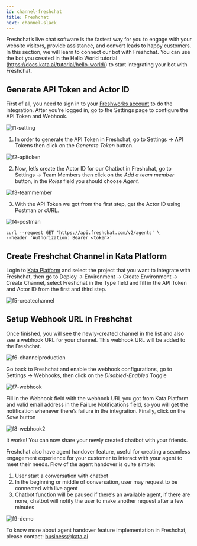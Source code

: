 ```yaml
---
id: channel-freshchat
title: Freshchat
next: channel-slack
---
```


Freshchat’s live chat software is the fastest way for you to engage with your website visitors, provide assistance, and convert leads to happy customers. In this section, we will learn to connect our bot with Freshchat. You can use the bot you created in the Hello World tutorial (https://docs.kata.ai/tutorial/hello-world/) to start integrating your bot with Freshchat.

## Generate API Token and Actor ID

First of all, you need to sign in to your [Freshworks account](https://web.freshchat.com/) to do the integration. After you’re logged in, go to the Settings page to configure the API Token and Webhook.

![f1-setting](./images/freshchat/f1-setting.png)

1. In order to generate the API Token in Freshchat, go to Settings → API Tokens then click on the _Generate Token_ button.

![f2-apitoken](./images/freshchat/f2-apitoken.png)

2. Now, let’s create the Actor ID for our Chatbot in Freshchat, go to Settings → Team Members then click on the _Add a team member_ button, in the _Roles_ field you should choose _Agent._

![f3-teammember](./images/freshchat/f3-teammember.png)

3. With the API Token we got from the first step, get the Actor ID using Postman or cURL.

![f4-postman](./images/freshchat/f4-postman.png)

```
curl --request GET 'https://api.freshchat.com/v2/agents' \
--header 'Authorization: Bearer <token>'
```

## Create Freshchat Channel in Kata Platform

Login to [Kata Platform](https://platform.kata.ai/) and select the project that you want to integrate with Freshchat, then go to Deploy → Environment → Create Environment → Create Channel, select Freshchat in the Type field and fill in the API Token and Actor ID from the first and third step.

![f5-createchannel](./images/freshchat/f5-createchannel.png)

## Setup Webhook URL in Freshchat

Once finished, you will see the newly-created channel in the list and also see a webhook URL for your channel. This webhook URL will be added to the Freshchat.

![f6-channelproduction](./images/freshchat/f6-channelproduction.png)

Go back to Freshchat and enable the webhook configurations, go to Settings → Webhooks, then click on the _Disabled-Enabled_ Toggle

![f7-webhook](./images/freshchat/f7-webhook.png)

Fill in the Webhook field with the webhook URL you got from Kata Platform and valid email address in the Failure Notifications field, so you will get the notification whenever there’s failure in the integration. Finally, click on the _Save_ button

![f8-webhook2](./images/freshchat/f8-webhook2.png)

It works! You can now share your newly created chatbot with your friends.

Freshchat also have agent handover feature, useful for creating a seamless engagement experience for your customer to interact with your agent to meet their needs. Flow of the agent handover is quite simple:

1. User start a conversation with chatbot
2. In the beginning or middle of conversation, user may request to be connected with live agent
3. Chatbot function will be paused if there’s an available agent, if there are none, chatbot will notify the user to make another request after a few minutes

![f9-demo](./images/freshchat/f9-demo.gif)

To know more about agent handover feature implementation in Freshchat, please contact: business@kata.ai
